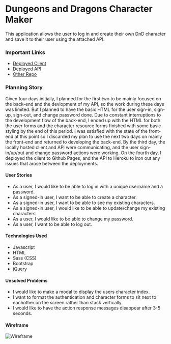 # Dungeons and Dragons Character Maker
This application allows the user to log in and create their own DnD character and save it to their user using the attached API.

### Important Links
- [Deployed Client](https://ajevans451.github.io/full-stack-client/)
- [Deployed API](https://dnd-character-creation.herokuapp.com/)
- [Other Repo](https://github.com/ajevans451/full-stack-api)

### Planning Story
Given four days initially, I planned for the first two to be mainly focused on the back-end and the devlopment of my API, so the work during these days was limited. But I planned to have the basic HTML for the user sign-in, sign-up, sign-out, and change password done. Due to constant interruptions to the development flow of the back-end, I ended up with the HTML for both the user forms and the character resource forms finished with some basic styling by the end of this period. I was satisfied with the state of the front-end at this point so I discarded my plan to use the next two days on mainly the front-end and returned to developing the back-end. By the third day, the locally hosted client and API were communicating, and the user sign-in/up/out and change password actions were working. On the fourth day, I deployed the client to Github Pages, and the API to Heroku to iron out any issues that arose between the deployments.

#### User Stories
- As a user, I would like to be able to log in with a unique username and a password.
- As a signed-in user, I want to be able to create a character.
- As a signed-in user, I want to be able to see my existing characters.
- As a signed-in user, I would like to be able to update/change my existing characters.
- As a user, I would like to be able to change my password.
- As a user, I want to be able to log out.

#### Technologies Used
- Javascript
- HTML
- Sass (CSS)
- Bootstrap
- jQuery

#### Unsolved Problems
- I would like to make a modal to display the users character index.
- I want to format the authentication and character forms to sit next to eachother on the screen rather than stack vertically.
- I would like to have the action response messages disappear after 3-5 seconds.

#### Wireframe
![Wireframe](https://media.git.generalassemb.ly/user/31380/files/62098880-1d3b-11eb-9285-c0db2c8fd743)

